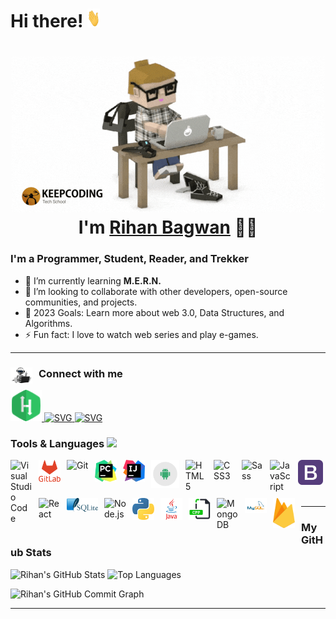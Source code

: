 # Hi there! <img src="./img/hi.gif" alt="hi gif" style="width:20px; height:30px;">

<h1 align="center">
  <img src="https://github.com/the-iconic-rihan/the-iconic-rihan/blob/main/img/giphy.gif" alt="hello1.gif"><br>
  I'm <a href="https://github.com/the-iconic-rihan">Rihan Bagwan</a> 👨‍💻
</h1>

### I'm a Programmer, Student, Reader, and Trekker

- 🌱 I’m currently learning **M.E.R.N.**
- 👯 I’m looking to collaborate with other developers, open-source communities, and projects.
- 🥅 2023 Goals: Learn more about web 3.0, Data Structures, and Algorithms.
- ⚡ Fun fact: I love to watch web series and play e-games.

---

### Connect with me <img align="left" alt="idea" width="35px" src="./img/idea.png" style="padding-right:10px;" />

<a href="https://www.hackerrank.com/rihanbagwan98">
  <img  alt="SVG" src="https://github.com/the-iconic-rihan/the-iconic-rihan/blob/main/img/hackerrank.svg" width="50px" />
</a>  
<a href="https://www.linkedin.com/in/rihanbagwan/">
  <img  alt="SVG" src="https://upload.wikimedia.org/wikipedia/commons/thumb/c/ca/LinkedIn_logo_initials.png/800px-LinkedIn_logo_initials.png" width="50px" />
</a>  
<a href="https://twitter.com/RihanBagwan4">
  <img  alt="SVG" src="https://img.freepik.com/premium-vector/social-media-icon-illustration-twitter-twitter-icon-vector-illustration_561158-2027.jpg" width="50px" />
</a>

### Tools & Languages <img src="https://media.giphy.com/media/WUlplcMpOCEmTGBtBW/giphy.gif" width="30">

<img align="left" alt="Visual Studio Code" width="35px" src="https://cdn.jsdelivr.net/gh/devicons/devicon/icons/vscode/vscode-original.svg" style="padding: 0 10px 10px 0;" />
<img align="left" alt="Gitlab" width="35px" src="./img/gitlab.svg" style="padding: 0 10px 10px 0;" />
<img align="left" alt="Git" width="35px" src="https://cdn.jsdelivr.net/gh/devicons/devicon/icons/git/git-original.svg" style="padding: 0 10px 10px 0;" />
<img align="left" alt="pycharm" width="35px" src="./img/pycharm.png" style="padding: 0 10px 10px 0;" />
<img align="left" alt="intellij" width="35px" src="./img/intellij.png" style="padding: 0 10px 10px 0;" />
<img align="left" alt="android studio" width="45px" src="./img/android.svg" style="padding: 0 10px 10px 0;" />
<img align="left" alt="HTML5" width="35px" src="https://cdn.jsdelivr.net/gh/devicons/devicon/icons/html5/html5-original.svg" style="padding: 0 10px 10px 0;" />
<img align="left" alt="CSS3" width="35px" src="https://cdn.jsdelivr.net/gh/devicons/devicon/icons/css3/css3-original.svg" style="padding: 0 10px 10px 0;" />
<img align="left" alt="Sass" width="35px" src="https://cdn.jsdelivr.net/gh/devicons/devicon/icons/sass/sass-original.svg" style="padding: 0 10px 10px 0;" />
<img align="left" alt="JavaScript" width="35px" src="https://cdn.jsdelivr.net/gh/devicons/devicon/icons/javascript/javascript-original.svg" style="padding: 0 10px 10px 0;" />
<code><a href="https://getbootstrap.com/"><img height="40" src="https://raw.githubusercontent.com/github/explore/80688e429a7d4ef2fca1e82350fe8e3517d3494d/topics/bootstrap/bootstrap.png"></a></code>
<img align="left" alt="React" width="35px" src="https://cdn.jsdelivr.net/gh/devicons/devicon/icons/react/react-original.svg" style="padding: 0 10px 10px 0;" />
<img align="left" alt="Sqlite" width="50px" src="./img/sqlite.png" style="padding: 0 10px 10px 0;" />
<img align="left" alt="Node.js" width="35px" src="https://cdn.jsdelivr.net/gh/devicons/devicon/icons/nodejs/nodejs-original.svg" style="padding-right:10px;" />
<img align="left" alt="Python" width="35px" src="./img/python.svg" style="padding: 0 10px 10px 0;" />
<img align="left" alt="Java" width="35px" src="./img/java.svg" style="padding: 0 10px 10px 0;"/>
<img align="left" alt="CPP" width="35px" src="./img/cpp.svg" style="padding: 0 10px 10px 0;"/>
<img align="left" alt="MongoDB" width="35px" src="https://cdn.jsdelivr.net/gh/devicons/devicon/icons/mongodb/mongodb-original.svg" style="padding-right:10px;" />
<img align="left" alt="MySQL" width="35px" src="./img/mysql.png" style="padding: 0 10px 10px 0;"/>
<img align="left" alt="Firebase" width="35px" src="./img/firebase.svg" style="padding: 0 10px 10px 0;"/>
<br/>
<br/>

---

### My GitHub Stats

<img src="https://github-readme-stats.vercel.app/api?username=the-iconic-rihan&show_icons=true&hide_border=false&title_color=ff652f&icon_color=FFE400&bg_color=09131B&text_color=ffffff&border_color=0c1a25" width="55%" alt="Rihan's GitHub Stats">  <img src="https://github-readme-stats.vercel.app/api/top-langs/?username=The-iconic-rihan&layout=compact&theme=dark&hide_border=true" height="190px" alt="Top Languages"> 

<!-- ![Rihan's GitHub Stats ](https://github-readme-stats.vercel.app/api?username=the-iconic-rihan&show_icons=true&hide_border=false&title_color=ff652f&icon_color=FFE400&bg_color=09131B&text_color=ffffff&border_color=0c1a25&max-width=55%&width=55%)  ![Top Languages](https://github-readme-stats.vercel.app/api/top-langs/?username=The-iconic-rihan&layout=compact&theme=dark&hide_border=true&height=190px) -->

 <img alt="Rihan's GitHub Commit Graph" src="https://github-readme-streak-stats.herokuapp.com/?user=the-iconic-rihan&hide_border=false&background=09131B&stroke=ffffff&ring=FF652F&fire=FFE400&currStreakLabel=FFFFFF&sideLabels=FFFFFF&currStreakNum=FFFFFF&sideNums=FFFFFF&dates=FFFFFF&border=0C1A25" />

---
